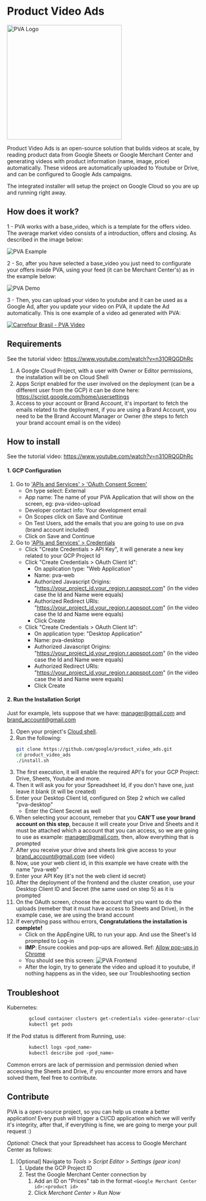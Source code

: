 # Product Video Ads

<img src="https://github.com/google/product_video_ads/blob/main/logo.png" alt="PVA Logo" width="300"/>

Product Video Ads is an open-source solution that builds videos at scale, by reading
product data from Google Sheets or Google Merchant Center and generating videos
with product information (name, image, price) automatically. These videos are 
automatically uploaded to Youtube or Drive, and can be configured to Google Ads campaigns.

The integrated installer will setup the project on Google Cloud so
you are up and running right away.

## How does it work?

1 - PVA works with a base_video, which is a template for the offers video. The average market video consists of a introduction, offers and closing. As described in the image below: 

![PVA Example](images/pva_example.png?raw=true "PVA Example")

2 - So, after you have selected a base_video you just need to configurate your offers inside PVA, using your feed (it can be Merchant Center's) as in the example below:

![PVA Demo](images/pva_demo.gif?raw=true "PVA Demo")

3 - Then, you can upload your video to youtube and it can be used as a Google Ad, after you update your video on PVA, it update the Ad automatically. This is one example of a video ad generated with PVA:

[![Carrefour Brasil - PVA Video](images/pva_carrefour_example.png?raw=true)](https://www.youtube.com/watch?v=xk8hqo1lZbk&t)
## Requirements

See the tutorial video: https://www.youtube.com/watch?v=n31ORQGDhRc

1. A Google Cloud Project, with a user with Owner or Editor permissions, the installation will be on Cloud Shell
2. Apps Script enabled for the user involved on the deployment (can be a different user from the GCP) it can be done here: https://script.google.com/home/usersettings
3. Access to your account or Brand Account, it's important to fetch the emails related to the deployment, if you are using a Brand Account, you need to be the Brand Account Manager or Owner (the steps to fetch your brand account email is on the video)

## How to install

See the tutorial video: https://www.youtube.com/watch?v=n31ORQGDhRc

#### 1. GCP Configuration
1. Go to ['APIs and Services' > 'OAuth Consent Screen'](https://console.cloud.google.com/apis/credentials/consent)
	- On type select: External
	- App name: The name of your PVA Application that will show on the screen, eg: pva-video-upload
	- Developer contact info: Your development email
	- On Scopes click on Save and Continue
	- On Test Users, add the emails that you are going to use on pva (brand account included)
	- Click on Save and Continue
2. Go to ['APIs and Services' > Credentials](https://pantheon2.corp.google.com/apis/credentials)
	- Click "Create Credentials > API Key", it will generate a new key related to your GCP Project Id
	- Click "Create Credentials > OAuth Client Id":
		- On application type: "Web Application"
		- Name: pva-web
		- Authorized Javascript Origins: "https://your_project_id.your_region.r.appspot.com" (in the video case the Id and Name were equals)
		- Authorized Redirect URIs: "https://your_project_id.your_region.r.appspot.com" (in the video case the Id and Name were equals)
		- Click Create
	- Click "Create Credentials > OAuth Client Id":
		- On application type: "Desktop Application"
		- Name: pva-desktop
		- Authorized Javascript Origins: "https://your_project_id.your_region.r.appspot.com" (in the video case the Id and Name were equals)
		- Authorized Redirect URIs: "https://your_project_id.your_region.r.appspot.com" (in the video case the Id and Name were equals)
		- Click Create	

#### 2. Run the Installation Script

Just for example, lets suppose that we have: manager@gmail.com and brand_account@gmail.com

1. Open your project's [Cloud shell](https://console.cloud.google.com/?cloudshell=true).
2. Run the following:
	```bash
	git clone https://github.com/google/product_video_ads.git
	cd product_video_ads
	./install.sh
	```
3. The first execution, it will enable the required API's for your GCP Project: Drive, Sheets, Youtube and more.
4. Then it will ask you for your Spreadsheet Id, if you don't have one, just leave it blank (it will be created)
5. Enter your Desktop Client Id, configured on Step 2 which we called "pva-desktop"
	- Enter the Client Secret as well
6. When selecting your account, remeber that you **CAN'T use your brand account on this step**, because it will create your Drive and Sheets and it must be attached which a account that you can access, so we are going to use as example: manager@gmail.com, then, allow everything that is prompted
7. After you receive your drive and sheets link give access to your brand_account@gmail.com (see video)
8. Now, use your web client id, in this example we have create with the name "pva-web"
9. Enter your API Key (it's not the web client id secret)
10. After the deployment of the frontend and the cluster creation, use your Desktop Client ID and Secret (the same used on step 5) as it is prompted
11. On the OAuth screen, choose the account that you want to do the uploads (remeber that it must have access to Sheets and Drive), in the example case, we are using the brand account
12. If everything pass withou errors, **Congratulations the installation is complete!** 
	- Click on the AppEngine URL to run your app. And use the Sheet's Id prompted to Log-in
	- **IMP**: Ensure cookies and pop-ups are allowed. Ref: [Allow pop-ups in Chrome](https://support.google.com/chrome/answer/95472?co=GENIE.Platform%3DDesktop&hl=en)
	- You should see this screen: ![PVA Frontend](images/pva_frontend.png?raw=true "PVA Frontend")
	- After the login, try to generate the video and upload it to youtube, if nothing happens as in the video, see our Troubleshooting section

## Troubleshoot

Kubernetes:
```bash
		gcloud container clusters get-credentials video-generator-cluster --zone us-west1-a
		kubectl get pods
```
If the Pod status is different from Running, use:

```bash
		kubectl logs <pod_name>
		kubectl describe pod <pod_name>
```

Common errors are lack of permission and permission denied when accessing the Sheets and Drive, if you encounter more errors and have solved them, feel free to contribute.

## Contribute

PVA is a open-source project, so you can help us create a better application! Every push will trigger a CI/CD application which we will verify it's integrity, after that, if everything is fine, we are going to merge your pull request :)



*Optional:* Check that your Spreadsheet has access to Google Merchant Center as follows:
1. [Optional] Navigate to _Tools_ > _Script Editor_ > _Settings (gear icon)_
	1. Update the GCP Project ID
	1. Test the Google Merchant Center connection by
		1. Add an ID on "Prices" tab in the format `<Google Merchant Center id>:<product id>` 
		1. Click _Merchant Center_ > _Run Now_
